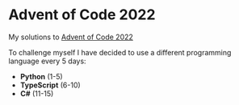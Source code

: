 # Advent of Code 2022
My solutions to [Advent of Code 2022](https://adventofcode.com/2022)

To challenge myself I have decided to use a different programming language every 5 days:
* **Python** (1-5)
* **TypeScript** (6-10)
* **C#** (11-15)
